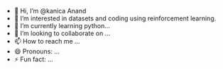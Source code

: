 - 👋 Hi, I’m @kanica Anand
- 👀 I’m interested in datasets and coding using reinforcement learning.
- 🌱 I’m currently learning  python...
- 💞️ I’m looking to collaborate on ...
- 📫 How to reach me ...
- 😄 Pronouns: ...
- ⚡ Fun fact: ...

<!---
kanica001/kanica001 is a ✨ special ✨ repository because its `README.md` (this file) appears on your GitHub profile.
You can click the Preview link to take a look at your changes.
--->
